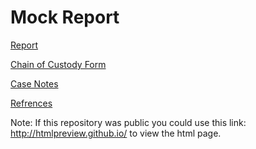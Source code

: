 # Mock Report

[Report](https://github.com/noamgariani11/Mock-Report/blob/main/MockReport.md)

[Chain of Custody Form](https://github.com/noamgariani11/Mock-Report/blob/main/chain-of-custody.pdf)

[Case Notes](https://github.com/noamgariani11/Mock-Report/blob/main/CaseNotes.md)

[Refrences](https://github.com/noamgariani11/Mock-Report/blob/main/references.md)



Note: If this repository was public you could use this link: http://htmlpreview.github.io/ to view the html page.
